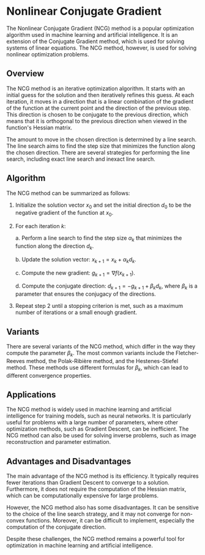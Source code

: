 # Nonlinear Conjugate Gradient

The Nonlinear Conjugate Gradient (NCG) method is a popular optimization algorithm used in machine learning and artificial intelligence. It is an extension of the Conjugate Gradient method, which is used for solving systems of linear equations. The NCG method, however, is used for solving nonlinear optimization problems.

## Overview

The NCG method is an iterative optimization algorithm. It starts with an initial guess for the solution and then iteratively refines this guess. At each iteration, it moves in a direction that is a linear combination of the gradient of the function at the current point and the direction of the previous step. This direction is chosen to be conjugate to the previous direction, which means that it is orthogonal to the previous direction when viewed in the function's Hessian matrix.

The amount to move in the chosen direction is determined by a line search. The line search aims to find the step size that minimizes the function along the chosen direction. There are several strategies for performing the line search, including exact line search and inexact line search.

## Algorithm

The NCG method can be summarized as follows:

1. Initialize the solution vector $x_0$ and set the initial direction $d_0$ to be the negative gradient of the function at $x_0$.

2. For each iteration $k$:

    a. Perform a line search to find the step size $\alpha_k$ that minimizes the function along the direction $d_k$.

    b. Update the solution vector: $x_{k+1} = x_k + \alpha_k d_k$.

    c. Compute the new gradient: $g_{k+1} = \nabla f(x_{k+1})$.

    d. Compute the conjugate direction: $d_{k+1} = -g_{k+1} + \beta_k d_k$, where $\beta_k$ is a parameter that ensures the conjugacy of the directions.

3. Repeat step 2 until a stopping criterion is met, such as a maximum number of iterations or a small enough gradient.

## Variants

There are several variants of the NCG method, which differ in the way they compute the parameter $\beta_k$. The most common variants include the Fletcher-Reeves method, the Polak-Ribière method, and the Hestenes-Stiefel method. These methods use different formulas for $\beta_k$, which can lead to different convergence properties.

## Applications

The NCG method is widely used in machine learning and artificial intelligence for training models, such as neural networks. It is particularly useful for problems with a large number of parameters, where other optimization methods, such as Gradient Descent, can be inefficient. The NCG method can also be used for solving inverse problems, such as image reconstruction and parameter estimation.

## Advantages and Disadvantages

The main advantage of the NCG method is its efficiency. It typically requires fewer iterations than Gradient Descent to converge to a solution. Furthermore, it does not require the computation of the Hessian matrix, which can be computationally expensive for large problems.

However, the NCG method also has some disadvantages. It can be sensitive to the choice of the line search strategy, and it may not converge for non-convex functions. Moreover, it can be difficult to implement, especially the computation of the conjugate direction.

Despite these challenges, the NCG method remains a powerful tool for optimization in machine learning and artificial intelligence.
